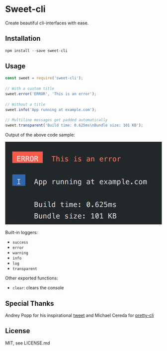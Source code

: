 # Sweet-cli

Create beautiful cli-interfaces with ease.

## Installation

```js
npm install --save sweet-cli
```

## Usage

```js
const sweet = require('sweet-cli');

// With a custom title
sweet.error('ERROR', 'This is an error');

// Without a title
sweet.info('App running at example.com');

// Multiline messages get padded automatically
sweet.transparent('Build time: 0.625ms\nBundle size: 101 KB');
```

Output of the above code sample:

![Visual output](example.png)

Built-in loggers:

- `success`
- `error`
- `warning`
- `info`
- `log`
- `transparent`

Other exported functions:

- `clear`: clears the console

## Special Thanks

Andrey Popp for his inspirational [tweet](https://twitter.com/andreypopp/status/758251557100064768)
and Michael Cereda for [pretty-cli](https://github.com/MichaelCereda/pretty-cli)

## License

MIT, see LICENSE.md
